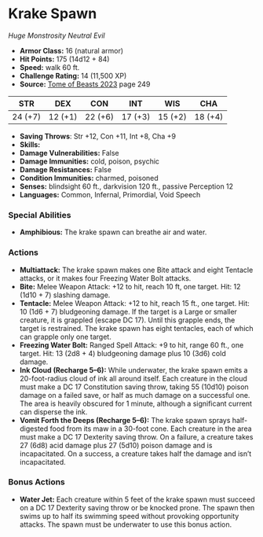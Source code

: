 # Krake Spawn

*Huge* *Monstrosity* *Neutral Evil*

- **Armor Class:** 16 (natural armor)
- **Hit Points:** 175 (14d12 + 84)
- **Speed:** walk 60 ft.
- **Challenge Rating:** 14 (11,500 XP)
- **Source:** [Tome of Beasts 2023](https://koboldpress.com/kpstore/product/tome-of-beasts-1-2023-edition/) page 249

| STR | DEX | CON | INT | WIS | CHA |
| --- | --- | --- | --- | --- | --- |
| 24 (+7) | 12 (+1) | 22 (+6) | 17 (+3) | 15 (+2) | 18 (+4) |

- **Saving Throws**: Str +12, Con +11, Int +8, Cha +9
- **Skills:** 
- **Damage Vulnerabilities:** False
- **Damage Immunities:** cold, poison, psychic
- **Damage Resistances:** False
- **Condition Immunities:** charmed, poisoned
- **Senses:** blindsight 60 ft., darkvision 120 ft., passive Perception 12
- **Languages:** Common, Infernal, Primordial, Void Speech

### Special Abilities

- **Amphibious:** The krake spawn can breathe air and water.

### Actions

- **Multiattack:** The krake spawn makes one Bite attack and eight Tentacle attacks, or it makes four Freezing Water Bolt attacks.
- **Bite:** Melee Weapon Attack: +12 to hit, reach 10 ft, one target. Hit: 12 (1d10 + 7) slashing damage.
- **Tentacle:** Melee Weapon Attack: +12 to hit, reach 15 ft., one target. Hit: 10 (1d6 + 7) bludgeoning damage. If the target is a Large or smaller creature, it is grappled (escape DC 17). Until this grapple ends, the target is restrained. The krake spawn has eight tentacles, each of which can grapple only one target.
- **Freezing Water Bolt:** Ranged Spell Attack: +9 to hit, range 60 ft., one target. Hit: 13 (2d8 + 4) bludgeoning damage plus 10 (3d6) cold damage.
- **Ink Cloud (Recharge 5–6):** While underwater, the krake spawn emits a 20-foot-radius cloud of ink all around itself. Each creature in the cloud must make a DC 17 Constitution saving throw, taking 55 (10d10) poison damage on a failed save, or half as much damage on a successful one. The area is heavily obscured for 1 minute, although a significant current can disperse the ink.
- **Vomit Forth the Deeps (Recharge 5–6):** The krake spawn sprays half-digested food from its maw in a 30-foot cone. Each creature in the area must make a DC 17 Dexterity saving throw. On a failure, a creature takes 27 (6d8) acid damage plus 27 (5d10) poison damage and is incapacitated. On a success, a creature takes half the damage and isn’t incapacitated.

### Bonus Actions

- **Water Jet:** Each creature within 5 feet of the krake spawn must succeed on a DC 17 Dexterity saving throw or be knocked prone. The spawn then swims up to half its swimming speed without provoking opportunity attacks. The spawn must be underwater to use this bonus action.
